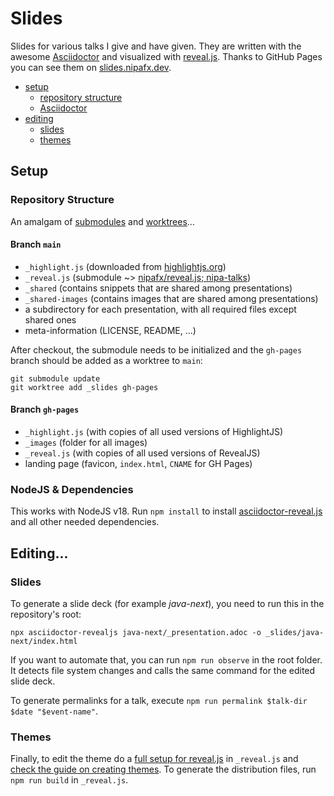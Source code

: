 # Slides

Slides for various talks I give and have given.
They are written with the awesome [Asciidoctor](http://asciidoctor.org/) and visualized with [reveal.js](http://asciidoctor.org/).
Thanks to GitHub Pages you can see them on [slides.nipafx.dev](https://slides.nipafx.dev).

* [setup](#setup)
	* [repository structure](#repository-structure)
	* [Asciidoctor](#asciidoctor)
* [editing](#editing)
	* [slides](#slides)
	* [themes](#themes)


## Setup

### Repository Structure

An amalgam of [submodules](https://git-scm.com/book/en/v2/Git-Tools-Submodules) and [worktrees](https://git-scm.com/docs/git-worktree)...

#### Branch `main`

* `_highlight.js` (downloaded from [highlightjs.org](https://highlightjs.org/download/))
* `_reveal.js` (submodule ~> [nipafx/reveal.js; nipa-talks](https://github.com/nipafx/reveal.js/tree/nipa-talks))
* `_shared` (contains snippets that are shared among presentations)
* `_shared-images` (contains images that are shared among presentations)
* a subdirectory for each presentation, with all required files except shared ones
* meta-information (LICENSE, README, ...)

After checkout, the submodule needs to be initialized and the `gh-pages` branch should be added as a worktree to `main`:

```
git submodule update
git worktree add _slides gh-pages
```

#### Branch `gh-pages`

* `_highlight.js` (with copies of all used versions of HighlightJS)
* `_images` (folder for all images)
* `_reveal.js` (with copies of all used versions of RevealJS)
* landing page (favicon, `index.html`, `CNAME` for GH Pages)

### NodeJS & Dependencies

This works with NodeJS v18.
Run `npm install` to install [asciidoctor-reveal.js](https://github.com/asciidoctor/asciidoctor-reveal.js/) and all other needed dependencies.


## Editing...

### Slides

To generate a slide deck (for example _java-next_), you need to run this in the repository's root:

```
npx asciidoctor-revealjs java-next/_presentation.adoc -o _slides/java-next/index.html
```

If you want to automate that, you can run `npm run observe` in the root folder.
It detects file system changes and calls the same command for the edited slide deck.

To generate permalinks for a talk, execute `npm run permalink $talk-dir $date "$event-name"`.

### Themes

Finally, to edit the theme do a [full setup for reveal.js](https://revealjs.com/installation/#full-setup) in `_reveal.js` and [check the guide on creating themes](https://revealjs.com/themes/).
To generate the distribution files, run `npm run build` in `_reveal.js`.
